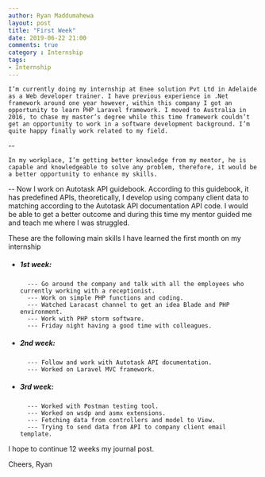 ```yaml
---
author: Ryan Maddumahewa
layout: post
title: "First Week"
date: 2019-06-22 21:00
comments: true
category : Internship
tags:
- Internship
---
```


    I’m currently doing my internship at Enee solution Pvt Ltd in Adelaide as a Web developer trainer. I have previous experience in .Net framework around one year however, within this company I got an opportunity to learn PHP Laravel framework. I moved to Australia in 2016, to chase my master’s degree while this time framework couldn’t get an opportunity to work in a software development background. I’m quite happy finally work related to my field.

--

    In my workplace, I’m getting better knowledge from my mentor, he is capable and knowledgeable to solve any problem, therefore, it would be a better opportunity to enhance my skills.

--
    Now I work on Autotask API guidebook. According to this guidebook, it has predefined APIs, theoretically, I develop using company client data to matching according to the Autotask API documentation API code. I would be able to get a better outcome and during this time my mentor guided me and teach me where I was struggled.

These are the following main skills I have learned the first month on my internship

- ##### 1st week: 

        --- Go around the company and talk with all the employees who currently working with a receptionist.
        --- Work on simple PHP functions and coding.
        --- Watched Laracast channel to get an idea Blade and PHP environment.
        --- Work with PHP storm software.
        --- Friday night having a good time with colleagues.


- ##### 2nd week: 

        --- Follow and work with Autotask API documentation.
        --- Worked on Laravel MVC framework.



- ##### 3rd week: 

        --- Worked with Postman testing tool.
        --- Worked on wsdp and asmx extensions.
        --- Fetching data from controllers and model to View.
        --- Trying to send data from API to company client email template.

I hope to continue 12 weeks my journal post. 

Cheers,
Ryan
